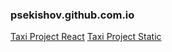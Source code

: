 ### psekishov.github.com.io
[Taxi Project React](http://psekishov.github.io/react-taxi/ "React Site Taxi")
[Taxi Project Static](http://psekishov.github.io/static-taxi/ "Static Site Taxi")
